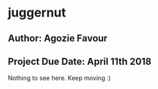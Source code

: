 # juggernut
## Author:  Agozie Favour
## Project Due Date: April 11th 2018
Nothing to see here. Keep moving :)
